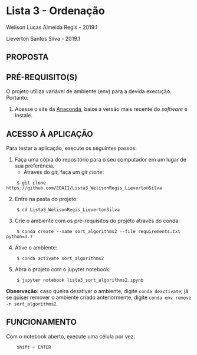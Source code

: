 Lista 3 - Ordenação
=========================
Welison Lucas Almeida Regis - 2019.1

Lieverton Santos Silva - 2019.1

## PROPOSTA

## PRÉ-REQUISITO(S)
O projeto utiliza variável de ambiente (env) para a devida execução. Portanto:

1. Acesse o site da [Anaconda](https://www.anaconda.com/distribution/), baixe a versão mais recente do _software_ e instale.


## ACESSO À APLICAÇÃO
Para testar a aplicação, execute os seguintes passos:
1. Faça uma cópia do repositório para o seu computador em um lugar de sua preferência.
	* Através do _git_, faça um _git clone_:

```
    $ git clone https://github.com/EDAII/Lista3_WelisonRegis_LievertonSilva
```

2. Entre na pasta do projeto:
```
    $ cd Lista3_WelisonRegis_LievertonSilva
```

3. Crie o ambiente com os pré-requisitos do projeto através do conda:
```
    $ conda create --name sort_algorithms2 --file requirements.txt python=3.7
```

4. Ative o ambiente:
```
    $ conda activate sort_algorithms2
```

5. Abra o projeto com o jupyter notebook:
```
    $ jupyter notebook lista3_sort_algorithms2.ipynb
```

**Observação:** caso queira desativar o ambiente, digite `conda deactivate`; já se quiser remover o ambiente criado anteriormente, digite `conda env remove -n sort_algorithms2`.

## FUNCIONAMENTO
Com o notebook aberto, execute uma célula por vez:

```
    shift + ENTER
``` 
